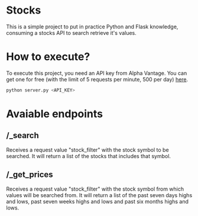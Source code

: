 # Stocks
This is a simple project to put in practice Python and Flask knowledge, consuming a stocks API to search retrieve it's values.

# How to execute?

To execute this project, you need an API key from Alpha Vantage. You can get one for free (with the limit of 5 requests per minute, 500 per day) [here](https://www.alphavantage.co/support/#api-key).

```python
python server.py <API_KEY>
```

# Avaiable endpoints

## /_search

Receives a request value "stock_filter" with the stock symbol to be searched.
It will return a list of the stocks that includes that symbol.

## /_get_prices

Receives a request value "stock_filter" with the stock symbol from which values will be searched from.
It will return a list of the past seven days highs and lows, past seven weeks highs and lows and past six months highs and lows.